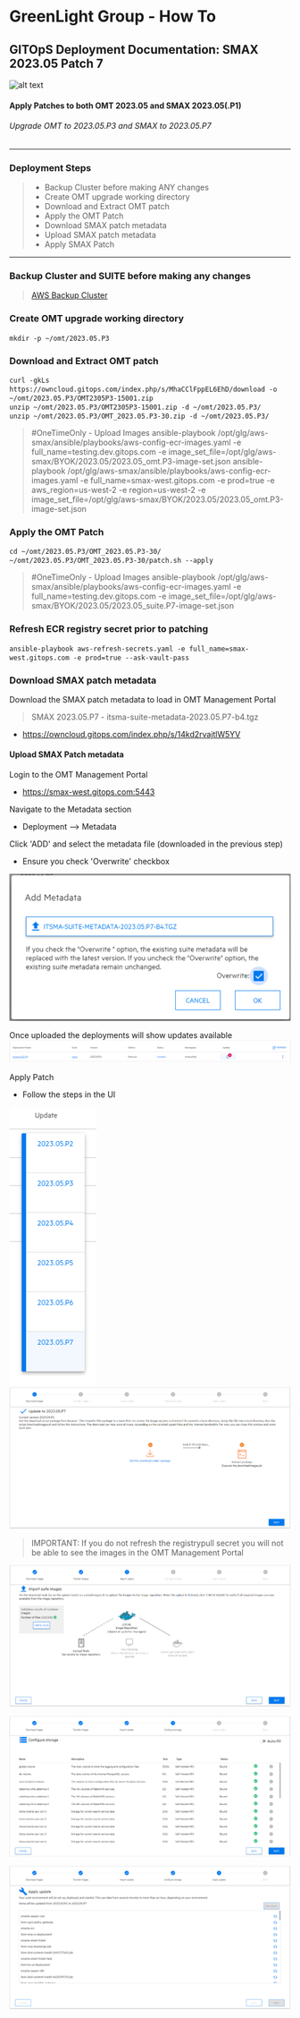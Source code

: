 # GreenLight Group - How To  
## GITOpS Deployment Documentation: SMAX 2023.05 Patch 7 
![alt text](https://assets.website-files.com/5ebcb9396faf10d8f7644479/5ed6a066891af295a039860f_GLGLogolrg-p-500.png "GreenLight Logo")
#### Apply Patches to both OMT 2023.05 and SMAX 2023.05(.P1)
###### Upgrade OMT to 2023.05.P3 and SMAX to 2023.05.P7  
---

### Deployment Steps
> - Backup Cluster before making ANY changes
> - Create OMT upgrade working directory
> - Download and Extract OMT patch
> - Apply the OMT Patch
> - Download SMAX patch metadata
> - Upload SMAX patch metadata
> - Apply SMAX Patch

---

### Backup Cluster and SUITE before making any changes
> [AWS Backup Cluster](./AWS_Cluster-Backup.md)

### Create OMT upgrade working directory
```
mkdir -p ~/omt/2023.05.P3
```
### Download and Extract OMT patch
```
curl -gkLs https://owncloud.gitops.com/index.php/s/MhaCClFppEL6EhD/download -o ~/omt/2023.05.P3/OMT2305P3-15001.zip
unzip ~/omt/2023.05.P3/OMT2305P3-15001.zip -d ~/omt/2023.05.P3/
unzip ~/omt/2023.05.P3/OMT_2023.05.P3-30.zip -d ~/omt/2023.05.P3/
```

> #OneTimeOnly - Upload Images
> ansible-playbook /opt/glg/aws-smax/ansible/playbooks/aws-config-ecr-images.yaml -e full_name=testing.dev.gitops.com -e image_set_file=/opt/glg/aws-smax/BYOK/2023.05/2023.05_omt.P3-image-set.json
> ansible-playbook /opt/glg/aws-smax/ansible/playbooks/aws-config-ecr-images.yaml -e full_name=smax-west.gitops.com -e prod=true -e aws_region=us-west-2 -e region=us-west-2 -e image_set_file=/opt/glg/aws-smax/BYOK/2023.05/2023.05_omt.P3-image-set.json

### Apply the OMT Patch
```
cd ~/omt/2023.05.P3/OMT_2023.05.P3-30/
~/omt/2023.05.P3/OMT_2023.05.P3-30/patch.sh --apply
```

> #OneTimeOnly - Upload Images
> ansible-playbook /opt/glg/aws-smax/ansible/playbooks/aws-config-ecr-images.yaml -e full_name=testing.dev.gitops.com -e image_set_file=/opt/glg/aws-smax/BYOK/2023.05/2023.05_suite.P7-image-set.json


### Refresh ECR registry secret prior to patching
```
ansible-playbook aws-refresh-secrets.yaml -e full_name=smax-west.gitops.com -e prod=true --ask-vault-pass
```

### Download SMAX patch metadata
Download the SMAX patch metadata to load in OMT Management Portal  
> SMAX 2023.05.P7 - itsma-suite-metadata-2023.05.P7-b4.tgz 
- https://owncloud.gitops.com/index.php/s/14kd2rvajtlW5YV

#### Upload SMAX Patch metadata  
Login to the OMT Management Portal
- https://smax-west.gitops.com:5443

Navigate to the Metadata section
- Deployment --> Metadata  

Click 'ADD' and select the metadata file (downloaded in the previous step)  
- Ensure you check 'Overwrite' checkbox  

![Add Metadata](./images/smax-2023.05.P7/addMetadata.png "Add Metadata")  

Once uploaded the deployments will show updates available  
![Suite ToUpdate](./images/smax-2023.05.P7/suiteToUpdate.png "Suite ToUpdate")  

Apply Patch  
- Follow the steps in the UI  

![Suite Patches](./images/smax-2023.05.P7/suitePatches.png "Suite Patches")  
![Patch 01 - Current Version](./images/smax-2023.05.P7/patch01-currentVersion.png "Patch 01 - Current Version")  

> IMPORTANT: If you do not refresh the registrypull secret you will not be able to see the images in the OMT Management Portal  

![Patch 02 - Images](./images/smax-2023.05.P7/patch02-images.png "Patch 02 - Images")  

![Patch 04 - Storage](./images/smax-2023.05.P7/patch04-storage.png "Patch 04 - Storage")  

![Patch 05 - Apply](./images/smax-2023.05.P7/patch05-apply.png "Patch 05 - Apply")  

